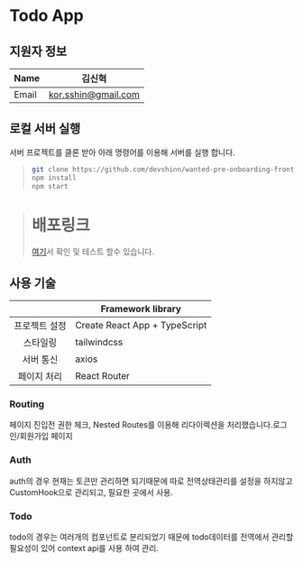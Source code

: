 # Todo App

## 지원자 정보

| Name  | 김신혁              |
| ----- | ------------------- |
| Email | kor.sshin@gmail.com |

## 로컬 서버 실행

서버 프로젝트를 클론 받아 아래 명령어를 이용해 서버를 실행 합니다.

> ```bash
> git clone https://github.com/devshinn/wanted-pre-onboarding-frontend.git
> npm install
> npm start
> ```

> # 배포링크
>
> [여기](https://wanted-pre-onboarding-frontend-three-delta.vercel.app/)서 확인 및 테스트 할수 있습니다.

## 사용 기술

|               | Framework library             |
| :-----------: | ----------------------------- |
| 프로젝트 설정 | Create React App + TypeScript |
|   스타일링    | tailwindcss                   |
|   서버 통신   | axios                         |
|  페이지 처리  | React Router                  |

### Routing

페이지 진입전 권한 체크, Nested Routes를 이용해 리다이렉션을 처리했습니다.로그인/회원가입 페이지

### Auth

auth의 경우 현재는 토큰만 관리하면 되기때문에 따로 전역상태관리를 설정을 하지않고 CustomHook으로 관리되고, 필요한 곳에서 사용.

### Todo

todo의 경우는 여러개의 컴포넌트로 분리되었기 때문에 todo데이터를 전역에서 관리할 필요성이 있어 context api를 사용 하여 관리.
